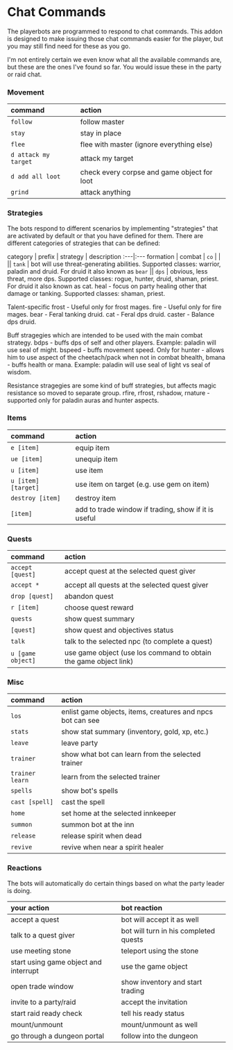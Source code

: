 # Chat Commands

The playerbots are programmed to respond to chat commands.  This addon is designed to make issuing those chat commands easier for the player, but you may still find need for these as you go.

I'm not entirely certain we even know what all the available commands are, but these are the ones I've found so far.  You would issue these in the party or raid chat.

### Movement

command | action
:---|:---
``follow`` | follow master
``stay`` | stay in place
``flee`` | flee with master (ignore everything else)
``d attack my target`` | attack my target
``d add all loot`` | check every corpse and game object for loot
``grind`` | attack anything

### Strategies

The bots respond to different scenarios by implementing "strategies" that are activated by default or that you have defined for them.  There are different categories of strategies that can be defined:



category | prefix | strategy | description
:---|:---
formation |
combat | ``co`` | |
|| ``tank`` | bot will use threat-generating abilities. Supported classes: warrior, paladin and druid. For druid it also known as ``bear``
|| ``dps`` |  obvious, less threat, more dps. Supported classes: rogue, hunter, druid, shaman, priest. For druid it also known as cat.
heal - focus on party healing other that damage or tanking. Supported classes: shaman, priest.

Talent-specific
frost - Useful only for frost mages.
fire - Useful only for fire mages.
bear - Feral tanking druid.
cat - Feral dps druid.
caster - Balance dps druid.

Buff stragegies which are intended to be used with the main combat strategy.
bdps - buffs dps of self and other players. Example: paladin will use seal of might.
bspeed - buffs movement speed. Only for hunter - allows him to use aspect of the cheetach/pack when not in combat
bhealth, bmana - buffs health or mana. Example: paladin will use seal of light vs seal of wisdom.

Resistance stragegies are some kind of buff strategies, but affects magic resistance so moved to separate group.
rfire, rfrost, rshadow, rnature - supported only for paladin auras and hunter aspects.

### Items

command | action
:---|:---
``e [item]`` | equip item
``ue [item]`` | unequip item
``u [item]`` | use item
``u [item] [target]`` | use item on target (e.g. use gem on item)
``destroy [item]`` | destroy item
``[item]`` | add to trade window if trading, show if it is useful

### Quests

command | action
:---|:---
``accept [quest]`` | accept quest at the selected quest giver
``accept *`` | accept all quests at the selected quest giver
``drop [quest]`` | abandon quest
``r [item]`` | choose quest reward
``quests`` | show quest summary
``[quest]`` | show quest and objectives status
``talk`` | talk to the selected npc (to complete a quest)
``u [game object]`` | use game object (use los command to obtain the game object link)

### Misc

command | action
:---|:---
``los`` | enlist game objects, items, creatures and npcs bot can see
``stats`` | show stat summary (inventory, gold, xp, etc.)
``leave`` | leave party
``trainer`` | show what bot can learn from the selected trainer
``trainer learn`` | learn from the selected trainer
``spells`` | show bot's spells
``cast [spell]`` | cast the spell
``home`` | set home at the selected innkeeper
``summon`` | summon bot at the inn
``release`` | release spirit when dead
``revive`` | revive when near a spirit healer

### Reactions

The bots will automatically do certain things based on what the party leader is doing.

your action | bot reaction
:---|:---
accept a quest | bot will accept it as well
talk to a quest giver | bot will turn in his completed quests
use meeting stone | teleport using the stone
start using game object and interrupt | use the game object
open trade window | show inventory and start trading
invite to a party/raid | accept the invitation
start raid ready check | tell his ready status
mount/unmount | mount/unmount as well
go through a dungeon portal | follow into the dungeon